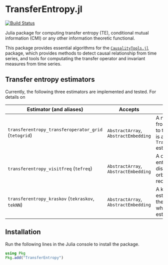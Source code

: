 # TransferEntropy.jl

[![Build Status](https://travis-ci.org/kahaaga/TransferEntropy.jl.svg?branch=master)](https://travis-ci.org/kahaaga/TransferEntropy.jl)

Julia package for computing transfer entropy (TE), conditional mutual information (CMI) or any other information theoretic functional.

This package provides essential algorithms for the [`CausalityTools.jl`](https://github.com/kahaaga/CausalityTools.jl) package, which provides methods to detect causal relationship from time series, and tools for computating the transfer operator and invariant measures from time series.

## Transfer entropy estimators
Currently, the following three estimators are implemented and tested. For details on

| Estimator (and aliases) | Accepts  | Details | Reference  |
|---|---|---|---|
| `transferentropy_transferoperator_grid` (`tetogrid`) | `AbstractArray`, `AbstractEmbedding`  | A new estimator that computes tranfer entropy from an invariant measure of an approximation to the transfer operator. The transfer operator is approximated using the  `TransferOperatorEstimatorRectangularBinning` estimator from [PerronFrobenius.jl](https://github.com/kahaaga/PerronFrobenius.jl)| [Diego et al. (2018)](https://arxiv.org/abs/1811.01677) |
| `transferentropy_visitfreq` (`tefreq`)   | `AbstractArray`, `AbstractEmbedding` | A classic, naive binning-based transfer entropy estimator. Obtains the probability distribution from the frequencies at which the orbit visits the different regions of the reconstructed attractor  | [Diego et al. (2018)](https://arxiv.org/abs/1811.01677)|
| `transferentropy_kraskov` (`tekraskov`, `tekNN`) | `AbstractArray`, `AbstractEmbedding`  | A k Nearest Neigbours (kNN) transfer entropy estimator. Computes the transfer entropy as the sum of two mutual information (MI) terms, which are computed using the Kraskov MI estimator | [Diego et al. (2018)](https://arxiv.org/abs/1811.01677), [Kraskov et al. (2004)](https://journals.aps.org/pre/abstract/10.1103/PhysRevE.69.066138) |


## Installation
Run the following lines in the Julia console to install the package.

```julia
using Pkg
Pkg.add("TransferEntropy")
```
